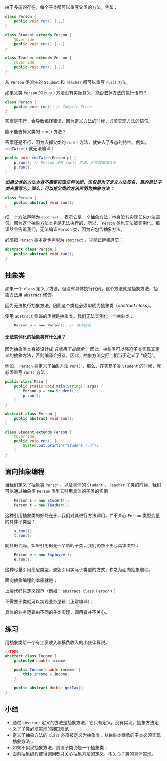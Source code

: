 由于多态的存在，每个子类都可以重写父类的方法，例如：

```java
class Person {
    public void run() {...}
}

class Student extends Person {
    @Override
    public void run() {...}
}

class Teacher extends Person {
    @Override
    public void run() {...}
}
```

从 `Person` 类派生的 `Student` 和 `Teacher` 都可以重写 `run()` 方法。

如果父类 `Person` 的 `run()` 方法没有实际意义，能否去掉方法的执行语句？

```java
class Person {
    public void run(); // Compile Error!
}
```

答案是不行，会导致编译错误，因为定义方法的时候，必须实现方法的语句。

能不能去掉父类的 `run()` 方法？

答案还是不行，因为去掉父类的 `run()` 方法，就失去了多态的特性。例如， `runTwice()` 就无法编译：

```java
public void runTwice(Person p) {
    p.run(); // Person 没有 run() 方法，会导致编译错误
    p.run();
}
```

***如果父类的方法本身不需要实现任何功能，仅仅是为了定义方法签名，目的是让子类去重写它，那么，可以把父类的方法声明为抽象方法*** ：

```java
class Person {
    public abstract void run();
}
```

把一个方法声明为 `abstract` ，表示它是一个抽象方法，本身没有实现任何方法语句。因为这个抽象方法本身是无法执行的，所以， `Person` 类也无法被实例化。编译器会告诉我们，无法编译 `Person` 类，因为它包含抽象方法。

必须把 `Person` 类本身也声明为 `abstract` ，才能正确编译它：

```java
abstract class Person {
    public abstract void run();
}
```

## 抽象类

如果一个 `class` 定义了方法，但没有具体执行代码，这个方法就是抽象方法，抽象方法用 `abstract` 修饰。

因为无法执行抽象方法，因此这个类也必须申明为抽象类（*abstract class*）。

使用 `abstract` 修饰的类就是抽象类。我们无法实例化一个抽象类：

```java
    Person p = new Person(); // 编译错误
```

#### 无法实例化的抽象类有什么用？

因为抽象类本身被设计成 *只能用于被继承* ，因此，抽象类可以强迫子类实现其定义的抽象方法，否则编译会报错。因此，抽象方法实际上相当于定义了 “规范”。

例如， `Person` 类定义了抽象方法 `run()` ，那么，在实现子类 `Student` 的时候，就必须重写 `run()` 方法：

```java
public class Main {
    public static void main(String[] args) {
        Person p = new Student();
        p.run();
    }
}

abstract class Person {
    public abstract void run();
}

class Student extends Person {
    @Override
    public void run() {
        System.out.println("Student.run");
    }
}
```


## 面向抽象编程

当我们定义了抽象类 `Person` ，以及具体的 `Student` 、 `Teacher` 子类的时候，我们可以通过抽象类 `Person` 类型去引用具体的子类的实例：

```java
    Person s = new Student();
    Person t = new Teacher();
```

这种引用抽象类的好处在于，我们对其进行方法调用，并不关心 `Person` 类型变量的具体子类型：

```java
    s.run();
    t.run();
```

同样的代码，如果引用的是一个新的子类，我们仍然不关心具体类型：

```java
    Person e = new Employee();
    e.run();
```

这种尽量引用高层类型，避免引用实际子类型的方式，称之为面向抽象编程。

面向抽象编程的本质就是：

上层代码只定义规范（例如： `abstract class Person` ）；

不需要子类就可以实现业务逻辑（正常编译）；

具体的业务逻辑由不同的子类实现，调用者并不关心。

## 练习


用抽象类给一个有工资收入和稿费收入的小伙伴算税。

```java
//TODO
abstract class Income {
    protected double income;

    public Income(double income) {
        this.income = income;
    }

    public abstract double getTax();
}
```


## 小结


- 通过 `abstract` 定义的方法是抽象方法，它只有定义，没有实现。抽象方法定义了子类必须实现的接口规范；
- 定义了抽象方法的 `class` 必须被定义为抽象类，从抽象类继承的子类必须实现抽象方法；
- 如果不实现抽象方法，则该子类仍是一个抽象类；
- 面向抽象编程使得调用者只关心抽象方法的定义，不关心子类的具体实现。



